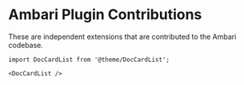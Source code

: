 # Ambari Plugin Contributions

These are independent extensions that are contributed to the Ambari codebase.

```mdx-code-block
import DocCardList from '@theme/DocCardList';

<DocCardList />
```